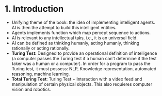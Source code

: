 # 1. Introduction

- Unifying theme of the book: the idea of implementing intelligent agents. AI is then the attempt to build this intelligent entities.
- Agents implements function which map percept sequence to actions.
- AI is relevant to any intellectual taks, i.e., it is an universal field.
- AI can be defined as thinking humanly, acting humanly, thinking rationally or acting rationally.
- __Turing Test__: Designed to provide an operational definition of intelligence (a computer passes the Turing test if a human can't determine if the test taker was a human or a computer). In order for a program to pass the Turing test, it must possess: NLP, Knowledge representation, automated reasoning, machine learning.
- __Total Turing Test__: Turing Test + Interaction with a video feed and manipulation of certain physical objects. This also requieres computer vision and robotics. 